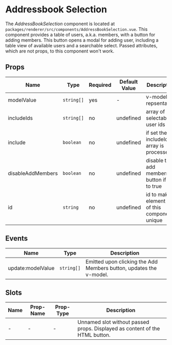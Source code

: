 # Addressbook Selection

The *AddressBookSelection* component is located at `packages/renderer/src/components/AddressBookSelection.vue`.
This component provides a table of users, a.k.a. members, with a button for adding members.
This button opens a modal for adding user, including a table view of available users and a
searchable select. Passed attributes, which are not props, to this component won't work.

## Props

| Name              | Type             | Required | Default Value | Description                                                    |
| ----------------- | ---------------- | -------- | ------------- | -------------------------------------------------------------- |
| modelValue        | `string[]`       | yes      | -             | v-model repsentation                                           |
| includeIds        | `string[]`       | no       | undefined     | array of selectable user ids                                   |
| include           | `boolean`        | no       | undefined     | if set the includeIds array is processed                       |
| disableAddMembers | `boolean`        | no       | undefined     | disable the add members button if set to true                  |
| id                | `string`         | no       | undefined     | id to make element id's of this component unique               |   

## Events

| Name              | Type         | Description                                                            |
| ----------------- | ------------ | ---------------------------------------------------------------------- |
| update:modelValue | `string[]`   | Emitted upon clicking the Add Members button, updates the v-model.     |

## Slots

| Name | Prop-Name | Prop-Type | Description                                                                 |
| ---- | ----------| --------- | --------------------------------------------------------------------------- |
| -    | -         | -         | Unnamed slot without passed props. Displayed as content of the HTML button. | 